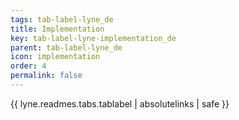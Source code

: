 ```yaml
---
tags: tab-label-lyne_de
title: Implementation
key: tab-label-lyne-implementation_de
parent: tab-label-lyne_de
icon: implementation
order: 4
permalink: false  
---
```

{{ lyne.readmes.tabs.tablabel | absolutelinks | safe }}


